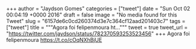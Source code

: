 
+++
author = "Jaydson Gomes"
categories = ["tweet"]
date = "Sun Oct 02 00:04:19 +0000 2016"
draft = false
image = "No media found for this Tweet"
slug = "6157de6c0cd260374d3e7c364cf12aad201403c7"
tags = ["tweet"]
title = """Agora foi felipenmoura ht..."""
tweet = true
tweet_url = "https://twitter.com/jaydson/status/782370593253523456"
+++
Agora foi felipenmoura https://t.co/cOqNXhBjUE

